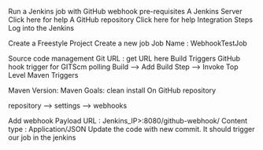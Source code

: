 Run a Jenkins job with GitHub webhook
pre-requisites
A Jenkins Server Click here for help
A GitHub repository Click here for help
Integration Steps
Log into the Jenkins

Create a Freestyle Project
Create a new job
Job Name : WebhookTestJob

Source code management
Git URL : get URL here
Build Triggers
 GitHub hook trigger for GITScm polling
Build --> Add Build Step --> Invoke Top Level Maven Triggers

Maven Version: Maven
Goals: clean install
On GitHub repository

repository --> settings --> webhooks

Add webhook
Payload URL : Jenkins_IP>:8080/github-webhook/
Content type : Application/JSON
Update the code with new commit. It should trigger our job in the jenkins
